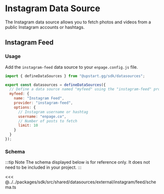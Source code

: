 # Instagram Data Source

The Instagram data source allows you to fetch photos and videos from a public Instagram accounts or hashtags.

## Instagram Feed

### Usage

Add the `instagram-feed` data source to your `enpage.config.js` file.

```javascript
import { defineDataSources } from "@upstart.gg/sdk/datasources";

export const datasources = defineDataSources({
  // Define a data source named "myfeed" using the "instagram-feed" provider
  myfeed: {
    name: "Instagram Feed",
    provider: "instagram-feed",
    options: {
      // Instagram username or hashtag
      username: "enpage.co",
      // Number of posts to fetch
      limit: 10
    }
  }
});
```

### Schema

:::tip Note
The schema displayed below is for reference only. It does not need to be included in your project.
:::

<<< @../../packages/sdk/src/shared/datasources/external/instagram/feed/schema.ts
